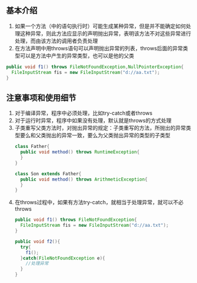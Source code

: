 ## 基本介绍

1. 如果一个方法（中的语句执行时）可能生成某种异常，但是并不能确定如何处理这种异常，则此方法应显示的声明抛出异常，表明该方法不对这些异常进行处理，而由该方法的调用者负责处理
2. 在方法声明中用throws语句可以声明抛出异常的列表，throws后面的异常类型可以是方法中产生的异常类型，也可以是他的父类

```java
public void f1() throws FileNotFoundException,NullPointerException{
  FileInputStream fis = new FileInputStream("d://aa.txt");
}
```

## 注意事项和使用细节

1. 对于编译异常，程序中必须处理，比如try-catch或者throws
2. 对于运行时异常，程序中如果没有处理，默认就是throws的方式处理
3. 子类重写父类方法时，对抛出异常的规定：子类重写的方法，所抛出的异常类型要么和父类抛出的异常一致，要么为父类抛出异常的类型的子类型
   ```java
   class Father{
     public void method() throws RuntimeException{
     }
   }
   
   class Son extends Father{
     public void method() throws ArithmeticException{
     }
   }
   ```
4. 在throws过程中，如果有方法try-catch，就相当于处理异常，就可以不必throws
   ```java
   public void f1() throws FileNotFoundException{
     FileInputStream fis = new FileInputStream("d://aa.txt");
   }
   
   public void f2(){
     try{
       f1();
     }catch(FileNotFoundException e){
       //处理异常
     }
   }
   ```
